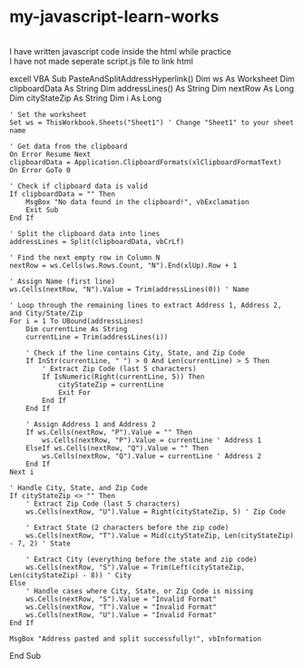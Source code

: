 # my-javascript-learn-works 
<br>
I have written javascript code inside the html while practice
<br>
I have not made seperate script.js file to link html

excell VBA 
Sub PasteAndSplitAddressHyperlink()
    Dim ws As Worksheet
    Dim clipboardData As String
    Dim addressLines() As String
    Dim nextRow As Long
    Dim cityStateZip As String
    Dim i As Long
    
    ' Set the worksheet
    Set ws = ThisWorkbook.Sheets("Sheet1") ' Change "Sheet1" to your sheet name
    
    ' Get data from the clipboard
    On Error Resume Next
    clipboardData = Application.ClipboardFormats(xlClipboardFormatText)
    On Error GoTo 0
    
    ' Check if clipboard data is valid
    If clipboardData = "" Then
        MsgBox "No data found in the clipboard!", vbExclamation
        Exit Sub
    End If
    
    ' Split the clipboard data into lines
    addressLines = Split(clipboardData, vbCrLf)
    
    ' Find the next empty row in Column N
    nextRow = ws.Cells(ws.Rows.Count, "N").End(xlUp).Row + 1
    
    ' Assign Name (first line)
    ws.Cells(nextRow, "N").Value = Trim(addressLines(0)) ' Name
    
    ' Loop through the remaining lines to extract Address 1, Address 2, and City/State/Zip
    For i = 1 To UBound(addressLines)
        Dim currentLine As String
        currentLine = Trim(addressLines(i))
        
        ' Check if the line contains City, State, and Zip Code
        If InStr(currentLine, " ") > 0 And Len(currentLine) > 5 Then
            ' Extract Zip Code (last 5 characters)
            If IsNumeric(Right(currentLine, 5)) Then
                cityStateZip = currentLine
                Exit For
            End If
        End If
        
        ' Assign Address 1 and Address 2
        If ws.Cells(nextRow, "P").Value = "" Then
            ws.Cells(nextRow, "P").Value = currentLine ' Address 1
        ElseIf ws.Cells(nextRow, "Q").Value = "" Then
            ws.Cells(nextRow, "Q").Value = currentLine ' Address 2
        End If
    Next i
    
    ' Handle City, State, and Zip Code
    If cityStateZip <> "" Then
        ' Extract Zip Code (last 5 characters)
        ws.Cells(nextRow, "U").Value = Right(cityStateZip, 5) ' Zip Code
        
        ' Extract State (2 characters before the zip code)
        ws.Cells(nextRow, "T").Value = Mid(cityStateZip, Len(cityStateZip) - 7, 2) ' State
        
        ' Extract City (everything before the state and zip code)
        ws.Cells(nextRow, "S").Value = Trim(Left(cityStateZip, Len(cityStateZip) - 8)) ' City
    Else
        ' Handle cases where City, State, or Zip Code is missing
        ws.Cells(nextRow, "S").Value = "Invalid Format"
        ws.Cells(nextRow, "T").Value = "Invalid Format"
        ws.Cells(nextRow, "U").Value = "Invalid Format"
    End If
    
    MsgBox "Address pasted and split successfully!", vbInformation
End Sub
